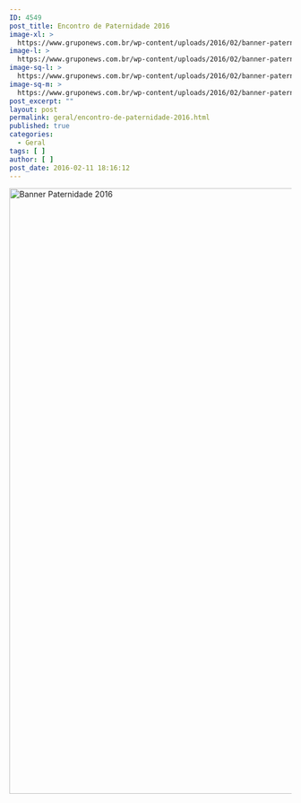 ```yaml
---
ID: 4549
post_title: Encontro de Paternidade 2016
image-xl: >
  https://www.gruponews.com.br/wp-content/uploads/2016/02/banner-paternidade-2016.jpg
image-l: >
  https://www.gruponews.com.br/wp-content/uploads/2016/02/banner-paternidade-2016-1280x720.jpg
image-sq-l: >
  https://www.gruponews.com.br/wp-content/uploads/2016/02/banner-paternidade-2016-1280x1080.jpg
image-sq-m: >
  https://www.gruponews.com.br/wp-content/uploads/2016/02/banner-paternidade-2016-720x720.jpg
post_excerpt: ""
layout: post
permalink: geral/encontro-de-paternidade-2016.html
published: true
categories:
  - Geral
tags: [ ]
author: [ ]
post_date: 2016-02-11 18:16:12
---
```

<a href="http://www.gruponews.com.br/wp-content/uploads/2016/02/banner-paternidade-2016.jpg" rel="attachment wp-att-4548"><img class="aligncenter size-full wp-image-4548" src="http://www.gruponews.com.br/wp-content/uploads/2016/02/banner-paternidade-2016.jpg" alt="Banner Paternidade 2016" width="1920" height="1080" /></a>